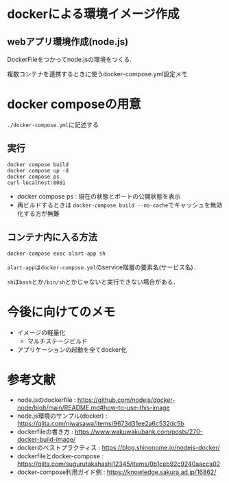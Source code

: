 # dockerによる環境イメージ作成
## webアプリ環境作成(node.js)
DockerFileをつかってnode.jsの環境をつくる.


<!-- 以下にその他環境が増えたらそれぞれの作成メモを残す -->

複数コンテナを連携するときに使うdocker-compose.yml設定メモ
# docker composeの用意
`./docker-compose.yml`に記述する


## 実行
```
docker compose build
docker compose up -d
docker compose ps
curl localhost:8081
```

- docker compose ps : 現在の状態とポートの公開状態を表示
- 再ビルドするときは `docker-compose build --no-cache`でキャッシュを無効化する方が無難
## コンテナ内に入る方法
```
docker-compose exec alart-app sh
```
`alart-app`は`docker-compose.yml`のservice階層の要素名(サービス名)．

`sh`は`bash`とか`/bin/sh`とかじゃないと実行できない場合がある．

# 今後に向けてのメモ
- イメージの軽量化
    - マルチステージビルド
- アプリケーションの起動を全てdocker化

# 参考文献
- node.jsのdockerfile : https://github.com/nodejs/docker-node/blob/main/README.md#how-to-use-this-image
- node.js環境のサンプル(docker) : https://qiita.com/niwasawa/items/9673d31ee2a6c532dc5b
- dockerfileの書き方 : https://www.wakuwakubank.com/posts/270-docker-build-image/
- dockerのベストプラクティス : https://blog.shinonome.io/nodejs-docker/
- dockerfileとdocker-compose : https://qiita.com/sugurutakahashi12345/items/0b1ceb92c9240aacca02
- docker-compose利用ガイド例 : https://knowledge.sakura.ad.jp/16862/